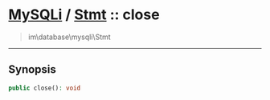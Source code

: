 # [MySQLi](mysql.md) / [Stmt](mysql-Stmt.md) :: close
 > im\database\mysqli\Stmt
____

## Synopsis
```php
public close(): void
```
